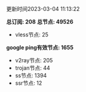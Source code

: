 更新时间2023-03-04 11:13:22

**总订阅: 208**
**总节点: 49526**
- vless节点: 25

**google ping有效节点: 1655**
- v2ray节点: 205
- trojan节点: 44
- ss节点: 1394
- ssr节点: 12
